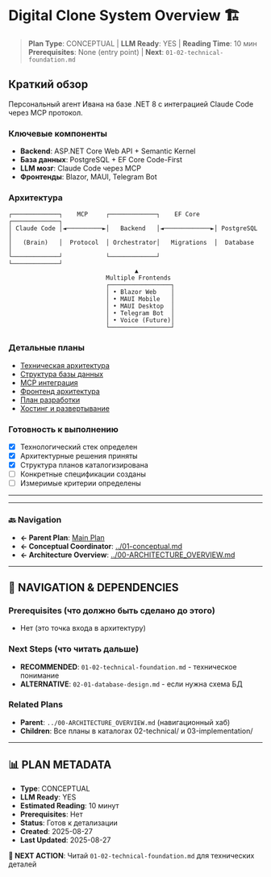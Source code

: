 # Digital Clone System Overview 🏗️

> **Plan Type**: CONCEPTUAL | **LLM Ready**: YES | **Reading Time**: 10 мин  
> **Prerequisites**: None (entry point) | **Next**: `01-02-technical-foundation.md`

## Краткий обзор

Персональный агент Ивана на базе .NET 8 с интеграцией Claude Code через MCP протокол.

### Ключевые компоненты
- **Backend**: ASP.NET Core Web API + Semantic Kernel
- **База данных**: PostgreSQL + EF Core Code-First
- **LLM мозг**: Claude Code через MCP
- **Фронтенды**: Blazor, MAUI, Telegram Bot

### Архитектура
```
┌─────────────┐    MCP     ┌─────────────┐    EF Core    ┌─────────────┐
│ Claude Code │◄──────────►│   Backend   │◄─────────────►│ PostgreSQL  │
│   (Brain)   │  Protocol  │ Orchestrator│   Migrations  │  Database   │
└─────────────┘            └─────────────┘               └─────────────┘
                                   ▲
                           Multiple Frontends
                           ┌─────────────────┐
                           │ • Blazor Web    │
                           │ • MAUI Mobile   │
                           │ • MAUI Desktop  │
                           │ • Telegram Bot  │
                           │ • Voice (Future)│
                           └─────────────────┘
```

### Детальные планы
- [Техническая архитектура](../01-conceptual/01-02-technical-foundation.md)
- [Структура базы данных](../02-technical/02-01-database-design.md) 
- [MCP интеграция](../02-technical/02-02-mcp-integration.md)
- [Фронтенд архитектура](../02-technical/02-03-frontend-specs.md)
- [План разработки](../03-implementation/03-01-development-phases.md)
- [Хостинг и развертывание](../04-reference/04-01-deployment.md)

### Готовность к выполнению
- [x] Технологический стек определен
- [x] Архитектурные решения приняты
- [x] Структура планов каталогизирована
- [ ] Конкретные спецификации созданы
- [ ] Измеримые критерии определены

---

---

### 🔙 Navigation
- **← Parent Plan**: [Main Plan](../../00-MAIN_PLAN.md)
- **← Conceptual Coordinator**: [../01-conceptual.md](../01-conceptual.md)
- **← Architecture Overview**: [../00-ARCHITECTURE_OVERVIEW.md](../00-ARCHITECTURE_OVERVIEW.md)

---

## 🔗 NAVIGATION & DEPENDENCIES

### Prerequisites (что должно быть сделано до этого)
- Нет (это точка входа в архитектуру)

### Next Steps (что читать дальше)
- **RECOMMENDED**: `01-02-technical-foundation.md` - техническое понимание
- **ALTERNATIVE**: `02-01-database-design.md` - если нужна схема БД

### Related Plans
- **Parent**: `../00-ARCHITECTURE_OVERVIEW.md` (навигационный хаб)
- **Children**: Все планы в каталогах 02-technical/ и 03-implementation/

---

## 📊 PLAN METADATA

- **Type**: CONCEPTUAL  
- **LLM Ready**: YES
- **Estimated Reading**: 10 минут
- **Prerequisites**: Нет
- **Status**: Готов к детализации  
- **Created**: 2025-08-27
- **Last Updated**: 2025-08-27

**🎯 NEXT ACTION**: Читай `01-02-technical-foundation.md` для технических деталей